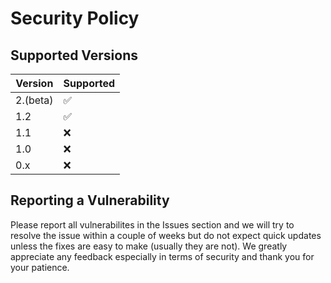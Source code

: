 # Security Policy

## Supported Versions

| Version | Supported          |
| ------- | ------------------ |
| 2.(beta)| :white_check_mark: |
| 1.2     | :white_check_mark: |
| 1.1     | :x:                |
| 1.0     | :x:                |
| 0.x     | :x:                |

## Reporting a Vulnerability

Please report all vulnerabilites in the Issues section and we will try to resolve the issue within a couple of weeks but do not expect quick updates unless the fixes are easy to make (usually they are not).
We greatly appreciate any feedback especially in terms of security and thank you for your patience.
